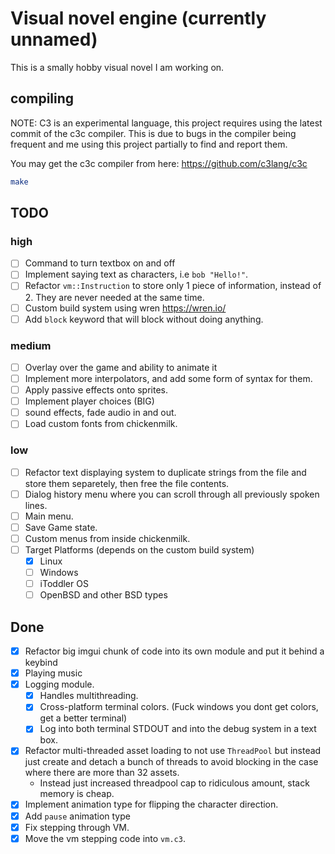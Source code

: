 # Visual novel engine (currently unnamed)

This is a smally hobby visual novel I am working on.

## compiling

NOTE: C3 is an experimental language, this project requires using the latest commit of the c3c compiler.
This is due to bugs in the compiler being frequent and me using this project partially to find and report them.

You may get the c3c compiler from here: https://github.com/c3lang/c3c

```sh
make
```

## TODO

### high
- [ ] Command to turn textbox on and off
- [ ] Implement saying text as characters, i.e `bob "Hello!"`.
- [ ] Refactor `vm::Instruction` to store only 1 piece of information, instead of 2. They are never needed at the same time.
- [ ] Custom build system using wren https://wren.io/
- [ ] Add `block` keyword that will block without doing anything.

### medium
- [ ] Overlay over the game and ability to animate it
- [ ] Implement more interpolators, and add some form of syntax for them.
- [ ] Apply passive effects onto sprites.
- [ ] Implement player choices (BIG)
- [ ] sound effects, fade audio in and out.
- [ ] Load custom fonts from chickenmilk.

### low
- [ ] Refactor text displaying system to duplicate strings from the file and store them separetely, then free the file contents.
- [ ] Dialog history menu where you can scroll through all previously spoken lines.
- [ ] Main menu.
- [ ] Save Game state.
- [ ] Custom menus from inside chickenmilk.
- [ ] Target Platforms (depends on the custom build system)
  + [X] Linux
  + [ ] Windows
  + [ ] iToddler OS
  + [ ] OpenBSD and other BSD types

## Done

- [X] Refactor big imgui chunk of code into its own module and put it behind a keybind
- [X] Playing music
- [X] Logging module.
  + [X] Handles multithreading.
  + [X] Cross-platform terminal colors. (Fuck windows you dont get colors, get a better terminal)
  + [X] Log into both terminal STDOUT and into the debug system in a text box.
- [X] Refactor multi-threaded asset loading to not use `ThreadPool` but instead just create and detach a bunch of threads to avoid blocking in the case where there are more than 32 assets.
  + Instead just increased threadpool cap to ridiculous amount, stack memory is cheap.
- [X] Implement animation type for flipping the character direction.
- [X] Add `pause` animation type
- [X] Fix stepping through VM.
- [X] Move the vm stepping code into `vm.c3`.
